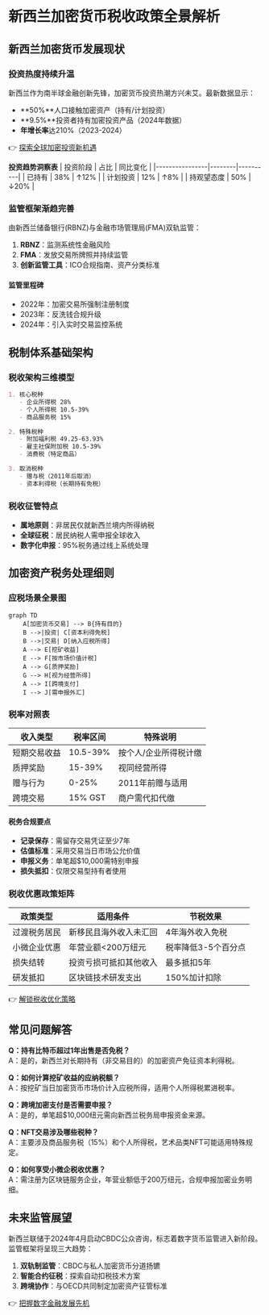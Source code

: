# 新西兰加密货币税收政策全景解析

## 新西兰加密货币发展现状

### 投资热度持续升温
新西兰作为南半球金融创新先锋，加密货币投资热潮方兴未艾。最新数据显示：
- **50%**人口接触加密资产（持有/计划投资）
- **9.5%**投资者持有加密投资产品（2024年数据）
- **年增长率**达210%（2023-2024）

👉 [探索全球加密投资新机遇](https://bit.ly/okx_welcome)

**投资趋势洞察表**
| 投资阶段       | 占比   | 同比变化 |
|----------------|--------|----------|
| 已持有         | 38%    | ↑12%     |
| 计划投资       | 12%    | ↑8%      |
| 持观望态度     | 50%    | ↓20%     |

### 监管框架渐趋完善
由新西兰储备银行(RBNZ)与金融市场管理局(FMA)双轨监管：
1. **RBNZ**：监测系统性金融风险
2. **FMA**：发放交易所牌照并持续监管
3. **创新监管工具**：ICO合规指南、资产分类标准

#### 监管里程碑
- 2022年：加密交易所强制注册制度
- 2023年：反洗钱合规升级
- 2024年：引入实时交易监控系统

## 税制体系基础架构

### 税收架构三维模型
```markdown
1. 核心税种
   - 企业所得税 28%
   - 个人所得税 10.5-39%
   - 商品服务税 15%

2. 特殊税种
   - 附加福利税 49.25-63.93%
   - 雇主社保附加税 10.5-39%
   - 消费税（特定商品）

3. 取消税种
   - 赠与税（2011年后取消）
   - 资本利得税（长期持有免税）
```

### 税收征管特点
- **属地原则**：非居民仅就新西兰境内所得纳税
- **全球征税**：居民纳税人需申报全球收入
- **数字化申报**：95%税务通过线上系统处理

## 加密资产税务处理细则

### 应税场景全景图
```mermaid
graph TD
    A[加密货币交易] --> B{持有目的}
    B -->|投资| C[资本利得免税]
    B -->|交易| D[纳入应税所得]
    A --> E[挖矿收益]
    E --> F[按市场价值计税]
    A --> G[质押奖励]
    G --> H[视为经营所得]
    A --> I[跨境支付]
    I --> J[需申报外汇]
```

### 税率对照表
| 收入类型       | 税率区间    | 特殊说明               |
|----------------|-------------|------------------------|
| 短期交易收益   | 10.5-39%    | 按个人/企业所得税计缴  |
| 质押奖励       | 15-39%      | 视同经营所得           |
| 赠与行为       | 0-25%       | 2011年前赠与适用       |
| 跨境交易       | 15% GST     | 商户需代扣代缴         |

#### 税务合规要点
- **记录保存**：需留存交易凭证至少7年
- **估值标准**：采用交易当日市场公允价值
- **申报义务**：单笔超$10,000需特别申报
- **损失抵扣**：仅限交易型持有者使用

### 税收优惠政策矩阵
| 政策类型           | 适用条件                     | 节税效果               |
|--------------------|------------------------------|------------------------|
| 过渡税务居民       | 新移民且海外收入未汇回       | 4年海外收入免税        |
| 小微企业优惠       | 年营业额<200万纽元           | 税率降低3-5个百分点    |
| 损失结转           | 投资亏损可抵扣其他收入       | 最多抵扣5年            |
| 研发抵扣           | 区块链技术研发支出           | 150%加计扣除           |

👉 [解锁税收优化策略](https://bit.ly/okx_welcome)

## 常见问题解答

**Q：持有比特币超过1年出售是否免税？**  
A：是的，新西兰对长期持有（非交易目的）的加密资产免征资本利得税。

**Q：如何计算挖矿收益的应纳税额？**  
A：按挖矿当日加密货币市场价计入应税所得，适用个人所得税累进税率。

**Q：跨境加密支付是否需要申报？**  
A：是的，单笔超$10,000纽元需向新西兰税务局申报资金来源。

**Q：NFT交易涉及哪些税种？**  
A：主要涉及商品服务税（15%）和个人所得税，艺术品类NFT可能适用特殊规定。

**Q：如何享受小微企税收优惠？**  
A：需注册为区块链服务企业，年营业额低于200万纽元，合规申报加密业务明细。

## 未来监管展望

新西兰联储于2024年4月启动CBDC公众咨询，标志着数字货币监管进入新阶段。监管框架将呈现三大趋势：
1. **双轨制监管**：CBDC与私人加密货币分道扬镳
2. **智能合约征税**：探索自动扣税技术方案
3. **跨境协作**：与OECD共同制定加密资产征管标准

👉 [把握数字金融发展先机](https://bit.ly/okx_welcome)
